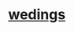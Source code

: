 <h1>
  <a href="https://rawcdn.githack.com/Rustam8953/weedings/c0b849d14481ad10663cdfe166245060e2d71b58/index.html">wedings</a>
</h1>
